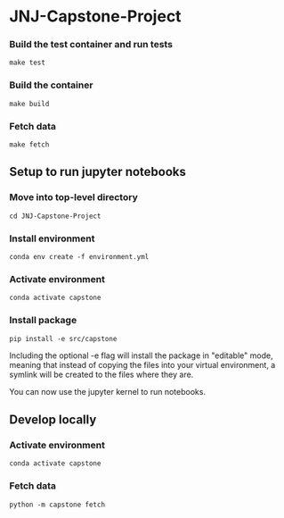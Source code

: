 # JNJ-Capstone-Project

### Build the test container and run tests
```
make test
```

### Build the container
```
make build
```

### Fetch data
```
make fetch
```

## Setup to run jupyter notebooks

### Move into top-level directory
```
cd JNJ-Capstone-Project
```

### Install environment
```
conda env create -f environment.yml
```

### Activate environment
```
conda activate capstone
```

### Install package
```
pip install -e src/capstone
```
Including the optional -e flag will install the package in "editable" mode, meaning that instead of copying the files into your virtual environment, a symlink will be created to the files where they are.

You can now use the jupyter kernel to run notebooks.

## Develop locally

### Activate environment
```
conda activate capstone
```

### Fetch data
```
python -m capstone fetch
```
